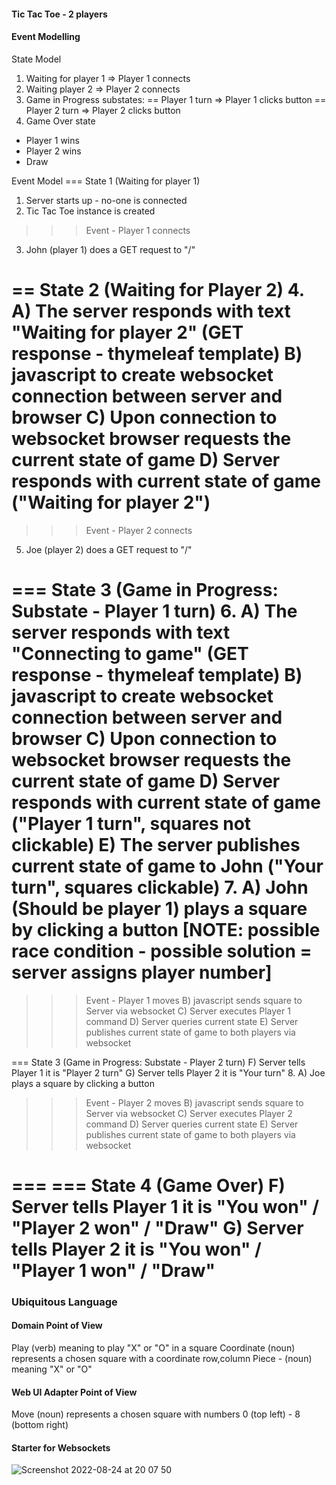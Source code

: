 #### Tic Tac Toe - 2 players

#### Event Modelling
State Model
1. Waiting for player 1
=> Player 1 connects
2. Waiting player 2
=> Player 2 connects
3. Game in Progress
  substates:
    == Player 1 turn
      => Player 1 clicks button
    == Player 2 turn
      => Player 2 clicks button
4. Game Over state
  - Player 1 wins
  - Player 2 wins
  - Draw

Event Model
=== State 1 (Waiting for player 1)
1. Server starts up - no-one is connected
2. Tic Tac Toe instance is created
>>> Event - Player 1 connects
3. John (player 1) does a GET request to "/"
>>>
== State 2 (Waiting for Player 2)
4.
  A) The server responds with text "Waiting for player 2" (GET response - thymeleaf template)
  B) javascript to create websocket connection between server and browser
  C) Upon connection to websocket browser requests the current state of game
  D) Server responds with current state of game ("Waiting for player 2")
==
>>> Event - Player 2 connects
5. Joe (player 2) does a GET request to "/"
>>>
=== State 3 (Game in Progress: Substate - Player 1 turn)
6.
  A) The server responds with text "Connecting to game" (GET response - thymeleaf template)
  B) javascript to create websocket connection between server and browser
  C) Upon connection to websocket browser requests the current state of game
  D) Server responds with current state of game ("Player 1 turn", squares not clickable)
  E) The server publishes current state of game to John ("Your turn", squares clickable)
7.
  A) John (Should be player 1) plays a square by clicking a button
  [NOTE: possible race condition - possible solution = server assigns player number]
===
>>> Event - Player 1 moves
  B) javascript sends square to Server via websocket
  C) Server executes Player 1 command
  D) Server queries current state
  E) Server publishes current state of game to both players via websocket
>>>
=== State 3 (Game in Progress: Substate - Player 2 turn)
  F) Server tells Player 1 it is "Player 2 turn"
  G) Server tells Player 2 it is "Your turn"
8.
  A) Joe plays a square by clicking a button
>>> Event - Player 2 moves
  B) javascript sends square to Server via websocket
  C) Server executes Player 2 command
  D) Server queries current state
  E) Server publishes current state of game to both players via websocket
>>>
===
=== State 4 (Game Over)
  F) Server tells Player 1 it is "You won" / "Player 2 won" / "Draw"
  G) Server tells Player 2 it is "You won" / "Player 1 won" / "Draw"
===


### Ubiquitous Language
#### Domain Point of View
Play (verb) meaning to play "X" or "O" in a square
Coordinate (noun) represents a chosen square with a coordinate row,column
Piece - (noun) meaning "X" or "O"

#### Web UI Adapter Point of View
Move (noun) represents a chosen square with numbers 0 (top left) - 8 (bottom right)

#### Starter for Websockets

![Screenshot 2022-08-24 at 20 07 50](https://user-images.githubusercontent.com/27693622/186606675-af848092-14bf-48fc-a25e-279918e47131.png)

